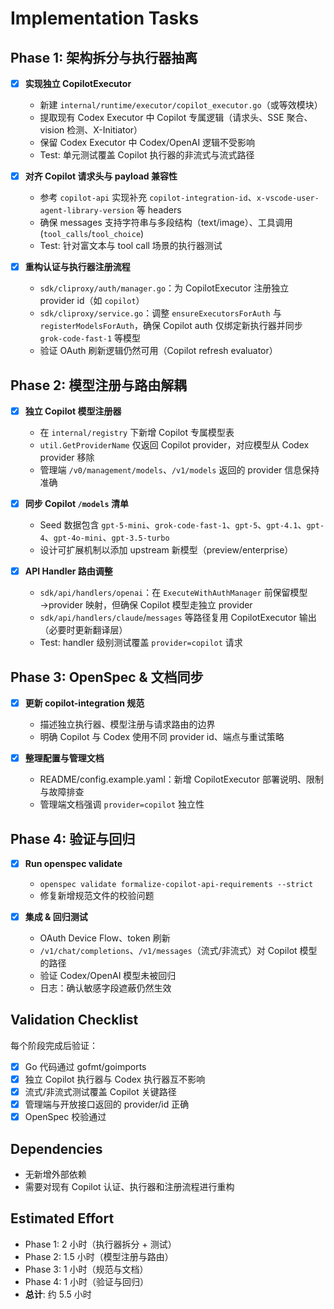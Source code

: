 # Implementation Tasks

## Phase 1: 架构拆分与执行器抽离

- [x] **实现独立 CopilotExecutor**
  - 新建 `internal/runtime/executor/copilot_executor.go`（或等效模块）
  - 提取现有 Codex Executor 中 Copilot 专属逻辑（请求头、SSE 聚合、vision 检测、X-Initiator）
  - 保留 Codex Executor 中 Codex/OpenAI 逻辑不受影响
  - Test: 单元测试覆盖 Copilot 执行器的非流式与流式路径
- [x] **对齐 Copilot 请求头与 payload 兼容性**
  - 参考 `copilot-api` 实现补充 `copilot-integration-id`、`x-vscode-user-agent-library-version` 等 headers
  - 确保 messages 支持字符串与多段结构（text/image）、工具调用 (`tool_calls`/`tool_choice`)
  - Test: 针对富文本与 tool call 场景的执行器测试

- [x] **重构认证与执行器注册流程**
  - `sdk/cliproxy/auth/manager.go`：为 CopilotExecutor 注册独立 provider id（如 `copilot`）
  - `sdk/cliproxy/service.go`：调整 `ensureExecutorsForAuth` 与 `registerModelsForAuth`，确保 Copilot auth 仅绑定新执行器并同步 `grok-code-fast-1` 等模型
  - 验证 OAuth 刷新逻辑仍然可用（Copilot refresh evaluator）

## Phase 2: 模型注册与路由解耦

- [x] **独立 Copilot 模型注册器**
  - 在 `internal/registry` 下新增 Copilot 专属模型表
  - `util.GetProviderName` 仅返回 Copilot provider，对应模型从 Codex provider 移除
  - 管理端 `/v0/management/models`、`/v1/models` 返回的 provider 信息保持准确
- [x] **同步 Copilot `/models` 清单**
  - Seed 数据包含 `gpt-5-mini`、`grok-code-fast-1`、`gpt-5`、`gpt-4.1`、`gpt-4`、`gpt-4o-mini`、`gpt-3.5-turbo`
  - 设计可扩展机制以添加 upstream 新模型（preview/enterprise）

- [x] **API Handler 路由调整**
  - `sdk/api/handlers/openai`：在 `ExecuteWithAuthManager` 前保留模型→provider 映射，但确保 Copilot 模型走独立 provider
  - `sdk/api/handlers/claude`/`messages` 等路径复用 CopilotExecutor 输出（必要时更新翻译层）
  - Test: handler 级别测试覆盖 `provider=copilot` 请求

## Phase 3: OpenSpec & 文档同步

- [x] **更新 copilot-integration 规范**
  - 描述独立执行器、模型注册与请求路由的边界
  - 明确 Copilot 与 Codex 使用不同 provider id、端点与重试策略

- [x] **整理配置与管理文档**
  - README/config.example.yaml：新增 CopilotExecutor 部署说明、限制与故障排查
  - 管理端文档强调 `provider=copilot` 独立性

## Phase 4: 验证与回归

- [x] **Run openspec validate**
  - `openspec validate formalize-copilot-api-requirements --strict`
  - 修复新增规范文件的校验问题

- [x] **集成 & 回归测试**
  - OAuth Device Flow、token 刷新
  - `/v1/chat/completions`、`/v1/messages`（流式/非流式）对 Copilot 模型的路径
  - 验证 Codex/OpenAI 模型未被回归
  - 日志：确认敏感字段遮蔽仍然生效

## Validation Checklist

每个阶段完成后验证：
- [x] Go 代码通过 gofmt/goimports
- [x] 独立 Copilot 执行器与 Codex 执行器互不影响
- [x] 流式/非流式测试覆盖 Copilot 关键路径
- [x] 管理端与开放接口返回的 provider/id 正确
- [x] OpenSpec 校验通过

## Dependencies

- 无新增外部依赖
- 需要对现有 Copilot 认证、执行器和注册流程进行重构

## Estimated Effort

- Phase 1: 2 小时（执行器拆分 + 测试）
- Phase 2: 1.5 小时（模型注册与路由）
- Phase 3: 1 小时（规范与文档）
- Phase 4: 1 小时（验证与回归）
- **总计**: 约 5.5 小时
